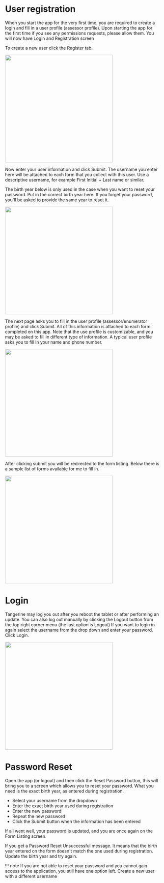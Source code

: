 # User registration

When you start the app for the very first time, you are required to create a login and fill in a user profile (assessor profile). Upon starting the app for the first time if you see any permissions requests, please allow them. You will now have Login and Registration screen

To create a new user click the Register tab.

<img src="../media/reg1.png" width="350">

Now enter your user information and click Submit. The username you enter here will be attached to each form that you collect with this user. Use a descriptive username, for example First Initial + Last name or similar. 

The birth year below is only used in the case when you want to reset your password. Put in the correct birth year here. If you forget your password, you'll be asked to provide the same year to reset it. 

<img src="../media/reg2.png" width="350">

The next page asks you to fill in the user profile (assessor/enumerator profile) and click Submit. All of this information is attached to each form completed on this app. 
Note that the use profile is customizable, and you may be asked to fill in different type of information. A typical user profile asks you to fill in your name and phone number. 

<img src="../media/reg3.png" width="350">

After clicking submit you will be redirected to the form listing. Below there is a sample list of forms available for me to fill in. 

<img src="../media/reg4.png" width="350">

# Login

Tangerine may log you out after you reboot the tablet or after performing an update. You can also log out manually by clicking the Logout button from the top right corner menu (the last option is Logout) 
If you want to login in again select the username from the drop down and enter your password. Click Login.

<img src="../media/reg5.png" width="350">

# Password Reset

Open the app (or logout) and then click the Reset Password button, this will bring you to a screen which allows you to reset your password. What you need is the exact birth year, as entered during registration. 

 - Select your username from the dropdown
 - Enter the exact birth year used during registration
 - Enter the new password
 - Repeat the new password
 - Click the Submit button when the information has been entered

If all went well, your password is updated, and you are once again on the Form Listing screen. 

If you get a Password Reset Unsuccessful message. It means that the birth year entered on the form doesn't match the one used during registration. Update the birth year and try again.

!!! note 
    If you are not able to reset your password and you cannot gain access to the application, you still have one option left. Create a new user with a different username


